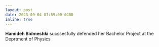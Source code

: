 ```yaml
---
layout: post
date: 2023-09-04 07:59:00-0400
inline: true
---
```


<p><strong>Hamideh Bidmeshki</strong> sucssesfully defended her Bachelor Project at the Deprtment of Physics</p>
